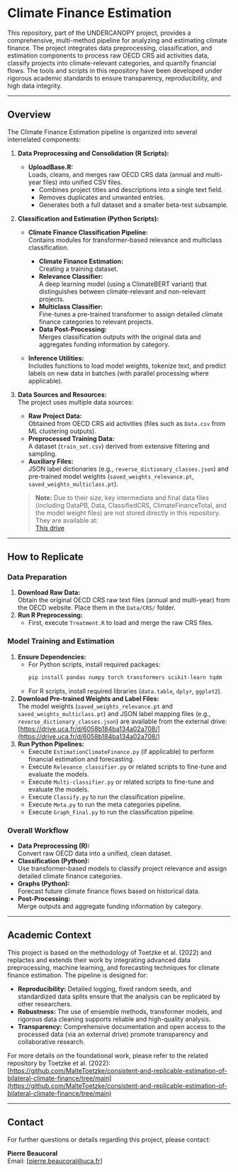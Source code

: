 # Climate Finance Estimation

This repository, part of the UNDERCANOPY project, provides a comprehensive, multi-method pipeline for analyzing and estimating climate finance. The project integrates data preprocessing, classification, and estimation components to process raw OECD CRS aid activities data, classify projects into climate-relevant categories, and quantify financial flows. The tools and scripts in this repository have been developed under rigorous academic standards to ensure transparency, reproducibility, and high data integrity.

---

## Overview

The Climate Finance Estimation pipeline is organized into several interrelated components:

1. **Data Preprocessing and Consolidation (R Scripts):**  
   - **UploadBase.R:**  
     Loads, cleans, and merges raw OECD CRS data (annual and multi-year files) into unified CSV files.  
     - Combines project titles and descriptions into a single text field.
     - Removes duplicates and unwanted entries.
     - Generates both a full dataset and a smaller beta-test subsample.

2. **Classification and Estimation (Python Scripts):**  
   - **Climate Finance Classification Pipeline:**  
     Contains modules for transformer-based relevance and multiclass classification.
     - **Climate Finance Estimation:**  
       Creating a training dataset. 
     - **Relevance Classifier:**  
       A deep learning model (using a ClimateBERT variant) that distinguishes between climate-relevant and non-relevant projects.
     - **Multiclass Classifier:**  
       Fine-tunes a pre-trained transformer to assign detailed climate finance categories to relevant projects.
     - **Data Post-Processing:**  
       Merges classification outputs with the original data and aggregates funding information by category.

   - **Inference Utilities:**  
     Includes functions to load model weights, tokenize text, and predict labels on new data in batches (with parallel processing where applicable).

3. **Data Sources and Resources:**  
   The project uses multiple data sources:
   - **Raw Project Data:**  
     Obtained from OECD CRS aid activities (files such as `Data.csv` from ML clustering outputs).
   - **Preprocessed Training Data:**  
     A dataset (`train_set.csv`) derived from extensive filtering and sampling.
   - **Auxiliary Files:**  
     JSON label dictionaries (e.g., `reverse_dictionary_classes.json`) and pre-trained model weights (`saved_weights_relevance.pt`, `saved_weights_multiclass.pt`).

   > **Note:** Due to their size, key intermediate and final data files (including DataPB, Data, ClassifiedCRS, ClimateFinanceTotal, and the model weight files) are not stored directly in this repository. They are available at:  
   > [This drive](https://drive.uca.fr/d/6058b184ba134a02a708/)

---


## How to Replicate

### Data Preparation
1. **Download Raw Data:**  
   Obtain the original OECD CRS raw text files (annual and multi-year) from the OECD website. Place them in the `Data/CRS/` folder.
2. **Run R Preprocessing:**  
   - First, execute `Treatment.R` to load and merge the raw CRS files.
  
### Model Training and Estimation
1. **Ensure Dependencies:**  
   - For Python scripts, install required packages:
     ```bash
     pip install pandas numpy torch transformers scikit-learn tqdm
     ```
   - For R scripts, install required libraries (`data.table`, `dplyr`, `ggplot2`).
2. **Download Pre-trained Weights and Label Files:**  
   The model weights (`saved_weights_relevance.pt` and `saved_weights_multiclass.pt`) and JSON label mapping files (e.g., `reverse_dictionary_classes.json`) are available from the external drive:
   [https://drive.uca.fr/d/6058b184ba134a02a708/](https://drive.uca.fr/d/6058b184ba134a02a708/)
3. **Run Python Pipelines:**  
   - Execute `EstimationClimateFinance.py` (if applicable) to perform financial estimation and forecasting.
   - Execute `Relevance_classifier.py` or related scripts to fine-tune and evaluate the models.
   - Execute `Multi-classifier.py` or related scripts to fine-tune and evaluate the models.
   - Execute `Classify.py` to run the classification pipeline.
   - Execute `Meta.py` to run the meta categories pipeline.
   - Execute `Graph_Final.py` to run the classification pipeline.


### Overall Workflow
- **Data Preprocessing (R):**  
  Convert raw OECD data into a unified, clean dataset.
- **Classification (Python):**  
  Use transformer-based models to classify project relevance and assign detailed climate finance categories.
- **Graphs (Python):**  
  Forecast future climate finance flows based on historical data.
- **Post-Processing:**  
  Merge outputs and aggregate funding information by category.
---

## Academic Context


This project is based on the methodology of Toetzke et al. (2022) and replactes and extends their work by integrating advanced data preprocessing, machine learning, and forecasting techniques for climate finance estimation. The pipeline is designed for:
- **Reproducibility:** Detailed logging, fixed random seeds, and standardized data splits ensure that the analysis can be replicated by other researchers.
- **Robustness:** The use of ensemble methods, transformer models, and rigorous data cleaning supports reliable and high-quality analysis.
- **Transparency:** Comprehensive documentation and open access to the processed data (via an external drive) promote transparency and collaborative research.

For more details on the foundational work, please refer to the related repository by Toetzke et al. (2022):  
[https://github.com/MalteToetzke/consistent-and-replicable-estimation-of-bilateral-climate-finance/tree/main](https://github.com/MalteToetzke/consistent-and-replicable-estimation-of-bilateral-climate-finance/tree/main)

---

## Contact

For further questions or details regarding this project, please contact:

**Pierre Beaucoral**  
Email: [pierre.beaucoral@uca.fr]
